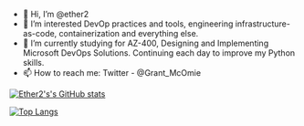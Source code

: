 - 👋 Hi, I’m @ether2
- 👀 I’m interested DevOp practices and tools, engineering infrastructure-as-code, containerization and everything else.
- 🌱 I’m currently studying for AZ-400, Designing and Implementing Microsoft DevOps Solutions. Continuing each day to improve my Python skills.
- 📫 How to reach me: Twitter - @Grant_McOmie

[![Ether2's's GitHub stats](https://github-readme-stats.vercel.app/api?username=ether2&hide=prs,issues,contribs&show_icons=true&theme=github_dark)](https://github.com/anuraghazra/github-readme-stats)

<!---
ether2/ether2 is a ✨ special ✨ repository because its `README.md` (this file) appears on your GitHub profile.
You can click the Preview link to take a look at your changes.
--->
[![Top Langs](https://github-readme-stats.vercel.app/api/top-langs/?username=ether2&theme=github_dark&layout=compact)](https://github.com/anuraghazra/github-readme-stats)
